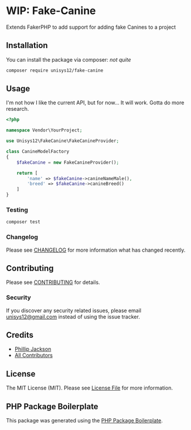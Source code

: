 # WIP: Fake-Canine

<!-- [![Latest Version on Packagist](https://img.shields.io/packagist/v/unisys12/fake-canine.svg?style=flat-square)](https://packagist.org/packages/unisys12/fake-canine)
[![Build Status](https://img.shields.io/travis/unisys12/fake-canine/master.svg?style=flat-square)](https://travis-ci.org/unisys12/fake-canine)
[![Quality Score](https://img.shields.io/scrutinizer/g/unisys12/fake-canine.svg?style=flat-square)](https://scrutinizer-ci.com/g/unisys12/fake-canine)
[![Total Downloads](https://img.shields.io/packagist/dt/unisys12/fake-canine.svg?style=flat-square)](https://packagist.org/packages/unisys12/fake-canine) -->

Extends FakerPHP to add support for adding fake Canines to a project

## Installation

You can install the package via composer: _not quite_

```bash
composer require unisys12/fake-canine
```

## Usage

I'm not how I like the current API, but for now... It will work. Gotta do more research.

```php
<?php

namespace Vendor\YourProject;

use Unisys12\FakeCanine\FakeCanineProvider;

class CanineModelFactory
{
    $fakeCanine = new FakeCanineProvider();

    return [
        'name' => $fakeCanine->canineNameMale(),
        'breed' => $fakeCanine->canineBreed()
    ]
}
```

### Testing

```bash
composer test
```

### Changelog

Please see [CHANGELOG](CHANGELOG.md) for more information what has changed recently.

## Contributing

Please see [CONTRIBUTING](CONTRIBUTING.md) for details.

### Security

If you discover any security related issues, please email unisys12@gmail.com instead of using the issue tracker.

## Credits

-   [Phillip Jackson](https://github.com/unisys12)
-   [All Contributors](../../contributors)

## License

The MIT License (MIT). Please see [License File](LICENSE.md) for more information.

## PHP Package Boilerplate

This package was generated using the [PHP Package Boilerplate](https://laravelpackageboilerplate.com).

